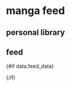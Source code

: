 <script>
  import FeedTable from "./FeedTable.svelte";
  import PersonalLibraryTable from "$lib/PersonalLibraryTable.svelte";

  export let data;
</script>

# manga feed

## personal library

<PersonalLibraryTable paginationSize={10} />

## feed

{#if data.feed_data}

  <div>
    <FeedTable data={data.feed_data} />
  </div>
{/if}
